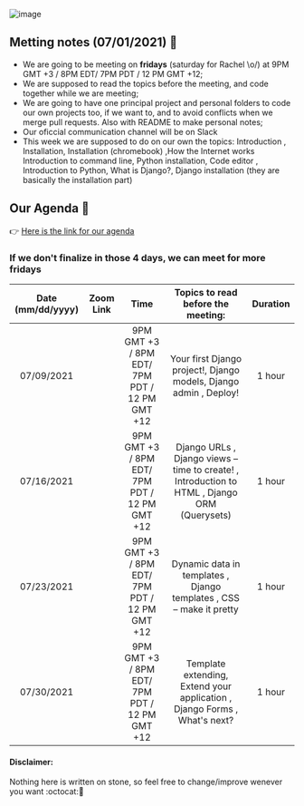 ![image](https://user-images.githubusercontent.com/50220493/124313224-f0424280-db46-11eb-8081-9500baf0bb82.png)

## Metting notes (07/01/2021) :bookmark_tabs:
- We are going to be meeting on **fridays** (saturday for Rachel \o/) at 9PM GMT +3 / 8PM EDT/ 7PM PDT / 12 PM GMT +12; 
- We are supposed to read the topics before the meeting, and code together while we are meeting;
- We are going to have one principal project and personal folders to code our own projects too, if we want to, and to avoid conflicts when we merge pull requests. Also with README to make personal notes;
- Our oficcial communication channel will be on Slack
- This week we are supposed to do on our own the topics: Introduction , Installation, Installation (chromebook) ,How the Internet works 
Introduction to command line, Python installation, Code editor , Introduction to Python, What is Django?, Django installation  (they are basically the installation part)

## Our Agenda :calendar:

:point_right: [Here is the link for our agenda](https://calendar.google.com/calendar/u/0?cid=NXZpZ2Iwb29zaGM2MnU0aXZoM3RqdGFlZmdAZ3JvdXAuY2FsZW5kYXIuZ29vZ2xlLmNvbQ)

### If we don't finalize in those 4 days, we can meet for more fridays 
| Date (mm/dd/yyyy) |    Zoom Link   |      Time     | Topics to read before the meeting:|  Duration |
|:-----------------:|----------------|:-------------:|:--------------:| :--------:|
|    07/09/2021     |                |  9PM GMT +3 / 8PM EDT/ 7PM PDT / 12 PM GMT +12   |     Your first Django project!, Django models, Django admin , Deploy!  |   1 hour  |
|    07/16/2021     |                |  9PM GMT +3 / 8PM EDT/ 7PM PDT / 12 PM GMT +12   |     Django URLs , Django views – time to create! , Introduction to HTML , Django ORM (Querysets)  |   1 hour  |
|    07/23/2021     |                |  9PM GMT +3 / 8PM EDT/ 7PM PDT / 12 PM GMT +12   |  Dynamic data in templates , Django templates , CSS – make it pretty   |   1 hour  |
|    07/30/2021     |                |  9PM GMT +3 / 8PM EDT/ 7PM PDT / 12 PM GMT +12   |    Template extending, Extend your application , Django Forms , What's next?  |   1 hour  |


#### Disclaimer: 
Nothing here is written on stone, so feel free to change/improve wenever you want :octocat::sunflower:
